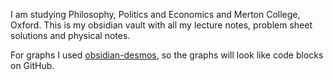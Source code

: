 I am studying Philosophy, Politics and Economics and Merton College, Oxford. This is my obsidian vault with all my lecture notes, problem sheet solutions and physical notes.

For graphs I used [obsidian-desmos](https://github.com/Nigecat/obsidian-desmos), so the graphs will look like code blocks on GitHub.
